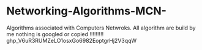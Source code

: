 # Networking-Algorithms-MCN-
Algorithms associated with Computers Netwroks.
All algorithm are build by me nothing is googled or copied !!!!!!!!!
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
